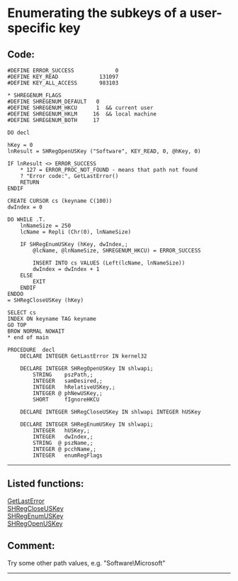 
# Enumerating the subkeys of a user-specific key

## Code:
```foxpro  
#DEFINE ERROR_SUCCESS             0
#DEFINE KEY_READ             131097
#DEFINE KEY_ALL_ACCESS       983103

* SHREGENUM_FLAGS
#DEFINE SHREGENUM_DEFAULT   0
#DEFINE SHREGENUM_HKCU      1  && current user
#DEFINE SHREGENUM_HKLM     16  && local machine
#DEFINE SHREGENUM_BOTH     17

DO decl
	
hKey = 0
lnResult = SHRegOpenUSKey ("Software", KEY_READ, 0, @hKey, 0)

IF lnResult <> ERROR_SUCCESS
	* 127 = ERROR_PROC_NOT_FOUND - means that path not found
	? "Error code:", GetLastError()
	RETURN
ENDIF

CREATE CURSOR cs (keyname C(100))
dwIndex = 0

DO WHILE .T.
	lnNameSize = 250
	lcName = Repli (Chr(0), lnNameSize)

	IF SHRegEnumUSKey (hKey, dwIndex,;
		@lcName, @lnNameSize, SHREGENUM_HKCU) = ERROR_SUCCESS

		INSERT INTO cs VALUES (Left(lcName, lnNameSize))
		dwIndex = dwIndex + 1
	ELSE
		EXIT
	ENDIF
ENDDO
= SHRegCloseUSKey (hKey)

SELECT cs
INDEX ON keyname TAG keyname
GO TOP
BROW NORMAL NOWAIT
* end of main

PROCEDURE  decl
	DECLARE INTEGER GetLastError IN kernel32

	DECLARE INTEGER SHRegOpenUSKey IN shlwapi;
    	STRING    pszPath,;
    	INTEGER   samDesired,;
    	INTEGER   hRelativeUSKey,;
    	INTEGER @ phNewUSKey,;
    	SHORT     fIgnoreHKCU

	DECLARE INTEGER SHRegCloseUSKey IN shlwapi INTEGER hUSKey

	DECLARE INTEGER SHRegEnumUSKey IN shlwapi;
    	INTEGER   hUSKey,;
    	INTEGER   dwIndex,;
    	STRING  @ pszName,;
    	INTEGER @ pcchName,;
    	INTEGER   enumRegFlags  
```  
***  


## Listed functions:
[GetLastError](../libraries/kernel32/GetLastError.md)  
[SHRegCloseUSKey](../libraries/shlwapi/SHRegCloseUSKey.md)  
[SHRegEnumUSKey](../libraries/shlwapi/SHRegEnumUSKey.md)  
[SHRegOpenUSKey](../libraries/shlwapi/SHRegOpenUSKey.md)  

## Comment:
Try some other path values, e.g. "Software\Microsoft"  
  
***  

